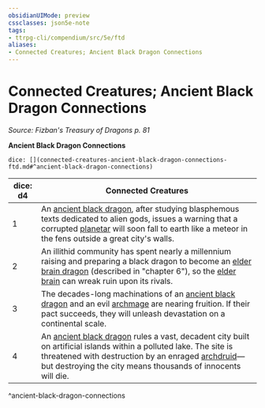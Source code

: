 ```yaml
---
obsidianUIMode: preview
cssclasses: json5e-note
tags:
- ttrpg-cli/compendium/src/5e/ftd
aliases:
- Connected Creatures; Ancient Black Dragon Connections
---
```

# Connected Creatures; Ancient Black Dragon Connections
*Source: Fizban's Treasury of Dragons p. 81* 

**Ancient Black Dragon Connections**

`dice: [](connected-creatures-ancient-black-dragon-connections-ftd.md#^ancient-black-dragon-connections)`

| dice: d4 | Connected Creatures |
|----------|---------------------|
| 1 | An [ancient black dragon](/3-Mechanics/CLI/Compendium/bestiary/dragon/ancient-black-dragon.md), after studying blasphemous texts dedicated to alien gods, issues a warning that a corrupted [planetar](/3-Mechanics/CLI/Compendium/bestiary/celestial/planetar.md) will soon fall to earth like a meteor in the fens outside a great city's walls. |
| 2 | An illithid community has spent nearly a millennium raising and preparing a black dragon to become an [elder brain dragon](/3-Mechanics/CLI/Compendium/bestiary/aberration/elder-brain-dragon-ftd.md) (described in "chapter 6"), so the [elder brain](/3-Mechanics/CLI/Compendium/bestiary/aberration/elder-brain-mpmm.md) can wreak ruin upon its rivals. |
| 3 | The decades-long machinations of an [ancient black dragon](/3-Mechanics/CLI/Compendium/bestiary/dragon/ancient-black-dragon.md) and an evil [archmage](/3-Mechanics/CLI/Compendium/bestiary/humanoid/archmage.md) are nearing fruition. If their pact succeeds, they will unleash devastation on a continental scale. |
| 4 | An [ancient black dragon](/3-Mechanics/CLI/Compendium/bestiary/dragon/ancient-black-dragon.md) rules a vast, decadent city built on artificial islands within a polluted lake. The site is threatened with destruction by an enraged [archdruid](/3-Mechanics/CLI/Compendium/bestiary/humanoid/archdruid-mpmm.md)—but destroying the city means thousands of innocents will die. |
^ancient-black-dragon-connections